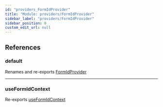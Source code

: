 ```yaml
---
id: "providers_FormIdProvider"
title: "Module: providers/FormIdProvider"
sidebar_label: "providers/FormIdProvider"
sidebar_position: 0
custom_edit_url: null
---
```


## References

### default

Renames and re-exports [FormIdProvider](providers_FormIdProvider_FormIdProvider.md#formidprovider)

___

### useFormIdContext

Re-exports [useFormIdContext](providers_FormIdProvider_FormIdProvider.md#useformidcontext)

